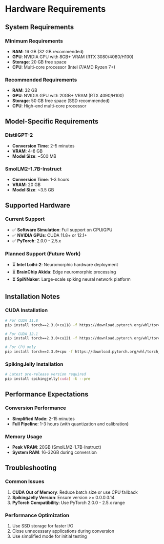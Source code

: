 # Hardware Requirements

## System Requirements

### Minimum Requirements
- **RAM**: 16 GB (32 GB recommended)
- **GPU**: NVIDIA GPU with 8GB+ VRAM (RTX 3080/4080/H100)
- **Storage**: 20 GB free space
- **CPU**: Multi-core processor (Intel i7/AMD Ryzen 7+)

### Recommended Requirements
- **RAM**: 32 GB
- **GPU**: NVIDIA GPU with 20GB+ VRAM (RTX 4090/H100)
- **Storage**: 50 GB free space (SSD recommended)
- **CPU**: High-end multi-core processor

## Model-Specific Requirements

### DistilGPT-2
- **Conversion Time**: 2-5 minutes
- **VRAM**: 4-8 GB
- **Model Size**: ~500 MB

### SmolLM2-1.7B-Instruct  
- **Conversion Time**: 1-3 hours
- **VRAM**: 20 GB
- **Model Size**: ~3.5 GB

## Supported Hardware

### Current Support
- ✅ **Software Simulation**: Full support on CPU/GPU
- ✅ **NVIDIA GPUs**: CUDA 11.8+ or 12.1+
- ✅ **PyTorch**: 2.0.0 - 2.5.x

### Planned Support (Future Work)
- ⏳ **Intel Loihi-2**: Neuromorphic hardware deployment
- ⏳ **BrainChip Akida**: Edge neuromorphic processing
- ⏳ **SpiNNaker**: Large-scale spiking neural network platform

## Installation Notes

### CUDA Installation
```bash
# For CUDA 11.8
pip install torch==2.3.0+cu118 -f https://download.pytorch.org/whl/torch_stable.html

# For CUDA 12.1  
pip install torch==2.3.0+cu121 -f https://download.pytorch.org/whl/torch_stable.html

# For CPU only
pip install torch==2.3.0+cpu -f https://download.pytorch.org/whl/torch_stable.html
```

### SpikingJelly Installation
```bash
# Latest pre-release version required
pip install spikingjelly[cuda] -U --pre
```

## Performance Expectations

### Conversion Performance
- **Simplified Mode**: 2-15 minutes
- **Full Pipeline**: 1-3 hours (with quantization and calibration)

### Memory Usage
- **Peak VRAM**: 20GB (SmolLM2-1.7B-Instruct)
- **System RAM**: 16-32GB during conversion

## Troubleshooting

### Common Issues
1. **CUDA Out of Memory**: Reduce batch size or use CPU fallback
2. **SpikingJelly Version**: Ensure version >= 0.0.0.0.14
3. **PyTorch Compatibility**: Use PyTorch 2.0.0 - 2.5.x range

### Performance Optimization
1. Use SSD storage for faster I/O
2. Close unnecessary applications during conversion
3. Use simplified mode for initial testing 